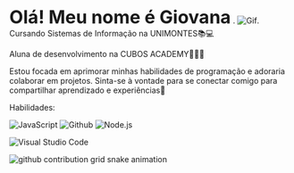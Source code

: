 <span style="font-size: xx-large;">**Olá! Meu nome é Giovana**</span> .
![Gif](https://i.gifer.com/4Jno.gif).
Cursando Sistemas de Informação na UNIMONTES📚💻

Aluna de desenvolvimento na CUBOS ACADEMY👩‍💻💡

Estou focada em aprimorar minhas habilidades de programação e adoraria colaborar em projetos. Sinta-se à vontade para se conectar comigo para compartilhar aprendizado e experiências📖 

Habilidades:

![JavaScript](https://img.shields.io/badge/JavaScript-F7DF1E.svg?style=for-the-badge&logo=JavaScript&logoColor=black)  ![Github](https://img.shields.io/badge/GitHub-181717.svg?style=for-the-badge&logo=GitHub&logoColor=white)
![Node.js](https://img.shields.io/badge/Node.js-339933.svg?style=for-the-badge&logo=nodedotjs&logoColor=white)

![Visual Studio Code](https://img.shields.io/badge/Visual%20Studio%20Code-007ACC.svg?style=for-the-badge&logo=Visual-Studio-Code&logoColor=white)


<picture align="center">
  <source media="(prefers-color-scheme: dark)" srcset="https://raw.githubusercontent.com/desouzagiovana/desouzagiovana/output/github-contribution-grid-snake-dark.svg">
  <source media="(prefers-color-scheme: light)" srcset="https://raw.githubusercontent.com/desouzagiovana/desouzagiovana/output/github-contribution-grid-snake-dark.svg">
  <img align="center" alt="github contribution grid snake animation" src="https://raw.githubusercontent.com/desouzagiovana/mari4souza/output/github-contribution-grid-snake.svg">
</picture>
